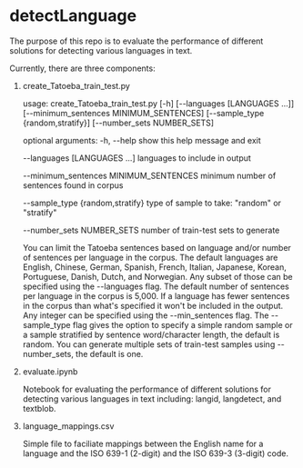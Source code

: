 # detectLanguage
 The purpose of this repo is to evaluate the performance of different solutions for detecting various languages in text.

 Currently, there are three components:

 1. create_Tatoeba_train_test.py
 
    usage: create_Tatoeba_train_test.py [-h] [--languages [LANGUAGES ...]] [--minimum_sentences MINIMUM_SENTENCES]
                                    [--sample_type {random,stratify}] [--number_sets NUMBER_SETS]

    optional arguments:
      -h, --help            show this help message and exit

      --languages [LANGUAGES ...]
                            languages to include in output

      --minimum_sentences MINIMUM_SENTENCES
                            minimum number of sentences found in corpus

      --sample_type {random,stratify}
                            type of sample to take: "random" or "stratify"

      --number_sets NUMBER_SETS
                            number of train-test sets to generate
                        
     You can limit the Tatoeba sentences based on language and/or number of sentences per language in the corpus.
     The default languages are English, Chinese, German, Spanish, French, Italian, Japanese, Korean, Portuguese, Danish, Dutch, and Norwegian. Any subset of those can be specified using the --languages flag.
     The default number of sentences per language in the corpus is 5,000. If a language has fewer sentences in the corpus than what's specified it won't be included in the output. Any integer can be specified using the --min_sentences flag. The --sample_type flag gives the option to specify a simple random sample or a sample stratified by sentence word/character length, the default is random. You can generate multiple sets of train-test samples using --number_sets, the default is one.
 1. evaluate.ipynb
 
     Notebook for evaluating the performance of different solutions for detecting various languages in text including: langid, langdetect, and textblob.
 1. language_mappings.csv
 
     Simple file to faciliate mappings between the English name for a language and the ISO 639-1 (2-digit) and the ISO 639-3 (3-digit) code.
